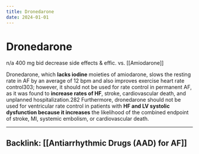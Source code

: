 ```yaml
---
title: Dronedarone
date: 2024-01-01
---
```

# Dronedarone

n/a
400 mg bid
decrease side effects & effic. vs. [[Amiodarone]]

Dronedarone, which **lacks iodine** moieties of amiodarone, slows the resting rate in AF by an average of 12 bpm and also improves exercise heart rate control303; however, it should not be used for rate control in permanent AF, as it was found to **increase rates of HF**, stroke, cardiovascular death, and unplanned hospitalization.282 Furthermore, dronedarone should not be used for ventricular rate control in patients with **HF and LV systolic dysfunction because it increases** the likelihood of the combined endpoint of stroke, MI, systemic embolism, or cardiovascular death.

----
Backlink: [[Antiarrhythmic Drugs (AAD) for AF]]
----

